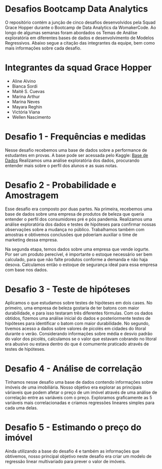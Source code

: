 # Desafios Bootcamp Data Analytics
O repositório contém a junção de cinco desafios desenvolvidos pela Squad Grace Hopper durante o Bootcamp de Data Analytics da WomakerCode.
Ao longo de algumas semanas foram abordados os Temas de Análise exploratória em diferentes bases de dados e desenvolvimento de Modelos Regressivos. Abaixo segue a citação das integrantes da equipe, bem como mais informações sobre cada desafio.

# Integrantes da squad Grace Hopper
* Aline Alvino
* Bianca Sordi
* Maitê S. Cuevas
* Marina Arthur
* Marina Neves
* Mayara Reghin
* Victória Viana
* Wellen Nascimento

# Desafio 1 - Frequências e medidas
Nesse desafio recebemos uma base de dados sobre a performance de estudantes em provas. A base pode ser acessada pelo Kaggle: 
[Base de Dados](https://www.kaggle.com/spscientist/students-performance-in-exams)
Realizamos uma análise exploratória dos dados, procurando entender mais sobre o perfil dos alunos e as suas notas.

# Desafio 2 - Probabilidade e Amostragem
Esse desafio era composto por duas partes. Na primeira, recebemos uma base de dados sobre uma empresa de produtos de beleza que queria entender o perfil dos consumidores pré e pós pandemia. Realizamos uma análise exploratória dos dados e testes de hipóteses para confirmar nossas observações sobre a mudança no público. Trabalhamos também com amostras e obtivemos conclusões que pdoeriam auxiliar o time de marketing dessa empresa.

Na segunda etapa, temos dados sobre uma empresa que vende iogurte. Por ser um produto perecível, é importante o estoque necessário ser bem calculado, para que não falte produtos conforme a demanda e não haja desova. Calculamos então o estoque de segurança ideal para essa empresa com base nos dados.

# Desafio 3 - Teste de hipóteses
Aplicamos o que estudamos sobre testes de hipóteses em dois cases. No primeiro, uma empresa de beleza gostaria de ter batons com maior durabilidade, e para isso testaram três diferentes fórmulas. Com os dados obtidos, fizemos uma análise inicial do dados e posteriormente testes de hipóteses para identificar o batom com maior durabilidade. No segundo, tivemos acesso a dados sobre valores de picolés em cidades do litoral durante o verão. Considerando informações sobre média e desvio padrão do valor dos picolés, calculamos se o valor que estavam cobrando no litoral era abusivo ou estava dentro do que é comumente praticado através de testes de hipóteses.

# Desafio 4 - Análise de correlação
Tinhamos nesse desafio uma base de dados contendo informações sobre imóveis de uma imobiliária. Nosso objetivo era explorar as principais váriaveis que podem afetar o preço de um imóvel através de uma análise de correlação entre as variáveis com o preço. Exploramos graficamente as 5 variáveis mais correlacionadas e criamos regressões lineares simples para cada uma delas.

# Desafio 5 - Estimando o preço do imóvel
Ainda utilizando a base do desafio 4 e também as informações que obtivemos, nosso principal objetivo neste desafio era criar um modelo de regressão linear multivariado para prever o valor de imóveis.
